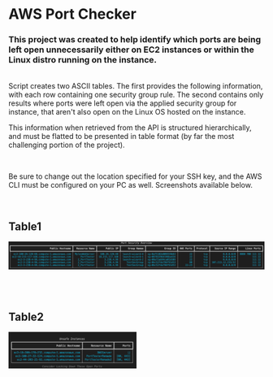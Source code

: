 # AWS Port Checker
### This project was created to help identify which ports are being left open unnecessarily either on EC2 instances or within the Linux distro running on the instance.
<br>
Script creates two ASCII tables. The first provides the following information, with each row containing one security group rule. The second contains only results where ports were left open via the applied security group for instance, that aren't also open on the Linux OS hosted on the instance.

<br>

This information when retrieved from the API is structured hierarchically, and must be flatted to be presented in table format (by far the most challenging portion of the project).

<br>

Be sure to change out the location specified for your SSH key, and the AWS CLI must be configured on your PC as well. Screenshots available below.

<br>

## Table1
![AWS_ALL_ITEMS](https://github.com/hydropero/AWS_PortChecker/blob/Main/images/Screen%20Shot%202023-02-10%20at%207.33.17%20AM.png?raw=true)

<br>
<br>

## Table2
<img src="https://github.com/hydropero/AWS_PortChecker/blob/Main/images/Screen%20Shot%202023-02-15%20at%207.14.30%20PM.png?raw=true"  width="50%" height="25%">
